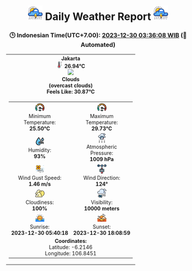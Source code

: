 # <h1 align=center><img height=40 src=images/cloud.png> Daily Weather Report <img height=40 src=images/cloud.png></h1>
<h3 align=center>🕒 Indonesian Time(UTC+7.00): <u>2023-12-30 03:36:08 WIB</u> (🤖Automated)</h3>

<table align=center>
<tr>
<td align=center><b>Jakarta</b><br><img src=images/thermometer.png height=18> <b>26.94°C</b><br><img src='https://openweathermap.org/img/w/04n.png' height='50'><br><b>Clouds</b><br><b>(overcast clouds)</b><br><b>Feels Like: 30.87°C</b></td>
</tr>
<td>
<table>
<tr>
<td align=center><img src=images/fast.png height=25><br>Minimum<br>Temperature:<br><b>25.50°C</b></td>
<td align=center><img src=images/fast.png height=25><br>Maximum<br>Temperature:<br><b>29.73°C</b></td>
</tr>
<tr>
<td align=center><img src=images/humidity.png height=25><br>Humidity:<br><b>93%</b></td>
<td align=center><img src=images/atmospheric.png height=25><br>Atmospheric<br>Pressure:<br><b>1009 hPa</b></td>
</tr>
<tr>
<td align=center><img src=images/air-flow.png height=25><br>Wind Gust Speed:<br><b>1.46 m/s</b></td>
<td align=center><img src=images/anemometer.png height=25><br>Wind Direction:<br><b>124°</b></td>
</tr>
<tr>
<td align=center><img src=images/cloudy.png height=25><br>Cloudiness:<br><b>100%</b></td>
<td align=center><img src=images/low-visibility.png height=25><br>Visibility:<br><b>10000 meters</b></td>
</tr>
<tr>
<td align=center><img src=images/sunrise.png height=25><br>Sunrise:<br><b>2023-12-30 05:40:18</b></td>
<td align=center><img src=images/sunsets.png height=25><br>Sunset:<br><b>2023-12-30 18:08:59</b></td>
</tr>
<tr>
<td colspan='2' align='center'><b>Coordinates:</b><br>Latitude: -6.2146<br>Longitude: 106.8451</td>
</tr>
</table>
</table>
